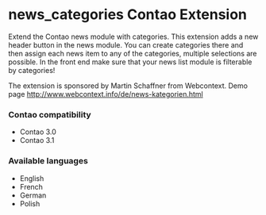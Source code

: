 news_categories Contao Extension
================================

Extend the Contao news module with categories. This extension adds a new header button in the news module. You can create categories there and then assign each news item to any of the categories, multiple selections are possible. In the front end make sure that your news list module is filterable by categories!

The extension is sponsored by Martin Schaffner from Webcontext.
Demo page http://www.webcontext.info/de/news-kategorien.html

### Contao compatibility
- Contao 3.0
- Contao 3.1

### Available languages
- English
- French
- German
- Polish